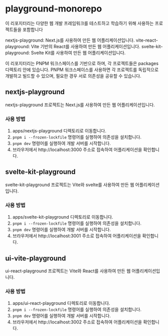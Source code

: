 # playground-monorepo

이 리포지터리는 다양한 웹 개발 프레임워크를 테스트하고 학습하기 위해 사용하는 프로젝트들을 포함합니다

nextjs-playground: Next.js를 사용하여 만든 웹 어플리케이션입니다.
vite-react-playground: Vite 기반의 React를 사용하여 만든 웹 어플리케이션입니다.
svelte-kit-playground: Svelte Kit를 사용하여 만든 웹 어플리케이션입니다.

이 리포지터리는 PNPM 워크스페이스를 기반으로 하며, 각 프로젝트들은 packages 디렉토리 안에 있습니다. PNPM 워크스페이스를 사용하면 각 프로젝트를 독립적으로 개발하고 빌드할 수 있으며, 필요한 경우 서로 의존성을 공유할 수 있습니다.

## nextjs-playground

nextjs-playground 프로젝트는 Next.js를 사용하여 만든 웹 어플리케이션입니다.

### 사용 방법

1. apps/nextjs-playground 디렉토리로 이동합니다.
2. `pnpm i --frozen-lockfile` 명령어를 실행하여 의존성을 설치합니다.
3. `pnpm dev` 명령어를 실행하여 개발 서버를 시작합니다.
4. 브라우저에서 http://localhost:3000 주소로 접속하여 어플리케이션을 확인합니다.

## svelte-kit-playground

svelte-kit-playground 프로젝트는 Vite와 svelte를 사용하여 만든 웹 어플리케이션입니다.

### 사용 방법

1. apps/svelte-kit-playground 디렉토리로 이동합니다.
2. `pnpm i --frozen-lockfile` 명령어를 실행하여 의존성을 설치합니다.
3. `pnpm dev` 명령어를 실행하여 개발 서버를 시작합니다.
4. 브라우저에서 http://localhost:3001 주소로 접속하여 어플리케이션을 확인합니다.

## ui-vite-playground

ui-react-playground 프로젝트는 Vite와 React를 사용하여 만든 웹 어플리케이션입니다.

### 사용 방법

1. apps/ui-react-playground 디렉토리로 이동합니다.
2. `pnpm i --frozen-lockfile` 명령어를 실행하여 의존성을 설치합니다.
3. `pnpm dev` 명령어를 실행하여 개발 서버를 시작합니다.
4. 브라우저에서 http://localhost:3002 주소로 접속하여 어플리케이션을 확인합니다.
